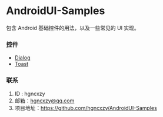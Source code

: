 # AndroidUI-Samples
包含 Android 基础控件的用法，以及一些常见的 UI 实现。

### 控件

- [Dialog](https://github.com/hgncxzy/AndroidUI-Samples/tree/master/dialog)
- [Toast](https://github.com/hgncxzy/AndroidUI-Samples/tree/master/toast)

### 联系

1. ID : hgncxzy
2. 邮箱：[hgncxzy@qq.com](mailto:hgncxzy@qq.com)
3. 项目地址：https://github.com/hgncxzy/AndroidUI-Samples


